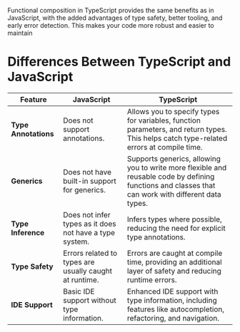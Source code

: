 
Functional composition in TypeScript provides the same benefits as in JavaScript, with the added advantages of type safety, better tooling, and early error detection. This makes your code more robust and easier to maintain

# Differences Between TypeScript and JavaScript

| Feature          | JavaScript                                                      | TypeScript                                                                                   |
|------------------|-----------------------------------------------------------------|----------------------------------------------------------------------------------------------|
| **Type Annotations** | Does not support annotations.                                 | Allows you to specify types for variables, function parameters, and return types. This helps catch type-related errors at compile time. |
| **Generics**         | Does not have built-in support for generics.                  | Supports generics, allowing you to write more flexible and reusable code by defining functions and classes that can work with different data types. |
| **Type Inference**   | Does not infer types as it does not have a type system.       | Infers types where possible, reducing the need for explicit type annotations.                |
| **Type Safety**      | Errors related to types are usually caught at runtime.        | Errors are caught at compile time, providing an additional layer of safety and reducing runtime errors. |
| **IDE Support**      | Basic IDE support without type information.                   | Enhanced IDE support with type information, including features like autocompletion, refactoring, and navigation. |

